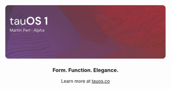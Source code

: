 <img src="https://raw.githubusercontent.com/tau-OS/.github/main/profile/banner.png" >

<h3 align="center">
    Form. Function. Elegance.
</h3>

<p align="center">
    Learn more at <a href="https://tauos.co">tauos.co</a>
</p>
